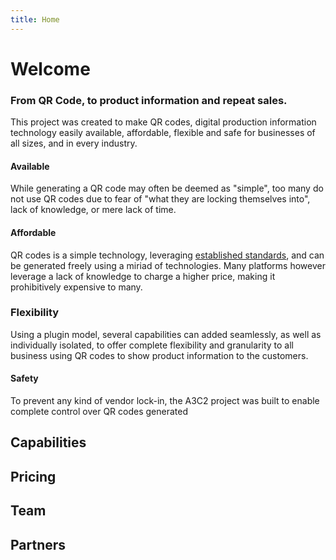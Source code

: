```yaml
---
title: Home
---
```


# Welcome

### From QR Code, to product information and repeat sales.

This project was created to make QR codes, digital production information technology easily available, affordable, flexible and safe for businesses of all sizes, and in every industry.

#### Available

While generating a QR code may often be deemed as "simple", too many do not use QR codes due to fear of "what they are locking themselves into", lack of knowledge, or mere lack of time.

#### Affordable

QR codes is a simple technology, leveraging [established standards](https://en.wikipedia.org/wiki/QR_code#Standards), and can be generated freely using a miriad of technologies. Many platforms however leverage a lack of knowledge to charge a higher price, making it prohibitively expensive to many.

### Flexibility

Using a plugin model, several capabilities can added seamlessly, as well as individually isolated, to offer complete flexibility and granularity to all business using QR codes to show product information to the customers.

#### Safety

To prevent any kind of vendor lock-in, the A3C2 project was built to enable complete control over QR codes generated


## Capabilities




## Pricing

## Team

## Partners

